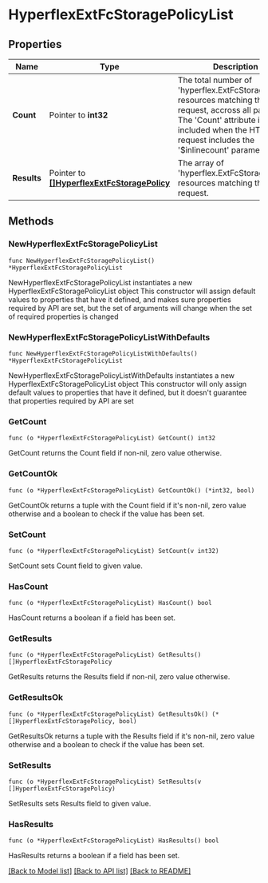 # HyperflexExtFcStoragePolicyList

## Properties

Name | Type | Description | Notes
------------ | ------------- | ------------- | -------------
**Count** | Pointer to **int32** | The total number of &#39;hyperflex.ExtFcStoragePolicy&#39; resources matching the request, accross all pages. The &#39;Count&#39; attribute is included when the HTTP GET request includes the &#39;$inlinecount&#39; parameter. | [optional] 
**Results** | Pointer to [**[]HyperflexExtFcStoragePolicy**](hyperflex.ExtFcStoragePolicy.md) | The array of &#39;hyperflex.ExtFcStoragePolicy&#39; resources matching the request. | [optional] 

## Methods

### NewHyperflexExtFcStoragePolicyList

`func NewHyperflexExtFcStoragePolicyList() *HyperflexExtFcStoragePolicyList`

NewHyperflexExtFcStoragePolicyList instantiates a new HyperflexExtFcStoragePolicyList object
This constructor will assign default values to properties that have it defined,
and makes sure properties required by API are set, but the set of arguments
will change when the set of required properties is changed

### NewHyperflexExtFcStoragePolicyListWithDefaults

`func NewHyperflexExtFcStoragePolicyListWithDefaults() *HyperflexExtFcStoragePolicyList`

NewHyperflexExtFcStoragePolicyListWithDefaults instantiates a new HyperflexExtFcStoragePolicyList object
This constructor will only assign default values to properties that have it defined,
but it doesn't guarantee that properties required by API are set

### GetCount

`func (o *HyperflexExtFcStoragePolicyList) GetCount() int32`

GetCount returns the Count field if non-nil, zero value otherwise.

### GetCountOk

`func (o *HyperflexExtFcStoragePolicyList) GetCountOk() (*int32, bool)`

GetCountOk returns a tuple with the Count field if it's non-nil, zero value otherwise
and a boolean to check if the value has been set.

### SetCount

`func (o *HyperflexExtFcStoragePolicyList) SetCount(v int32)`

SetCount sets Count field to given value.

### HasCount

`func (o *HyperflexExtFcStoragePolicyList) HasCount() bool`

HasCount returns a boolean if a field has been set.

### GetResults

`func (o *HyperflexExtFcStoragePolicyList) GetResults() []HyperflexExtFcStoragePolicy`

GetResults returns the Results field if non-nil, zero value otherwise.

### GetResultsOk

`func (o *HyperflexExtFcStoragePolicyList) GetResultsOk() (*[]HyperflexExtFcStoragePolicy, bool)`

GetResultsOk returns a tuple with the Results field if it's non-nil, zero value otherwise
and a boolean to check if the value has been set.

### SetResults

`func (o *HyperflexExtFcStoragePolicyList) SetResults(v []HyperflexExtFcStoragePolicy)`

SetResults sets Results field to given value.

### HasResults

`func (o *HyperflexExtFcStoragePolicyList) HasResults() bool`

HasResults returns a boolean if a field has been set.


[[Back to Model list]](../README.md#documentation-for-models) [[Back to API list]](../README.md#documentation-for-api-endpoints) [[Back to README]](../README.md)


